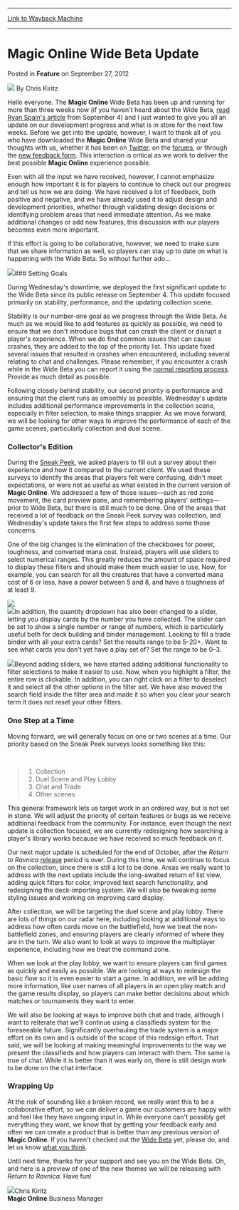 
---
[Link to Wayback Machine](https://web.archive.org/web/20211018151439/https://magic.wizards.com/en/articles/archive/magic-online-wide-beta-update-2012-09-27)

[_metadata_:author]:- "Chris Kiritz"
[_metadata_:description]:- "Hello everyone. The Magic Online Wide Beta has been up and running for more than three weeks now (if you haven't heard about the Wide Beta, read Ryan Spain's article from September 4) and I just wanted to give you all an update on our development progress and what is in store for the next few weeks. Before we get into the update, however, I want to thank all of you who have"
[_metadata_:generator]:- "Drupal 7 (http://drupal.org)"
[_metadata_:node]:- "681931"
[_metadata_:publish_date]:- "2012-09-27"
[_metadata_:source]:- "div-main-content"
[_metadata_:title]:- "Magic Online Wide Beta Update"
[_metadata_:wayback_capture_timestamp]:- "2021-10-18 15:14:39"
[_metadata_:wayback_raw_url]:- "https://web.archive.org/web/20211018151439id_/https://magic.wizards.com/en/articles/archive/magic-online-wide-beta-update-2012-09-27"
[_metadata_:wayback_url]:- "https://magic.wizards.com/en/articles/archive/magic-online-wide-beta-update-2012-09-27"
---


Magic Online Wide Beta Update
=============================



 Posted in **Feature**
 on September 27, 2012 






![](https://media.magic.wizards.com/styles/auth_small/public/images/hero/wizardslogo_thumb.jpg)
By Chris Kiritz












Hello everyone. The **Magic Online** Wide Beta has been up and running for more than three weeks now (if you haven't heard about the Wide Beta, [read Ryan Spain's article](/en/articles/archive/going-wide-2012-09-04) from September 4) and I just wanted to give you all an update on our development progress and what is in store for the next few weeks. Before we get into the update, however, I want to thank all of you who have downloaded the **Magic Online** Wide Beta and shared your thoughts with us, whether it has been on [Twitter](/en/articles/archive/coming-soon-magic-online-2009-08-25), on the [forums](http://community.wizards.com/go/forum/view/75846/135046/Magic_Online_General), or through the [new feedback form](http://www.surveygizmo.com/s3/1028055/Magic-Online-Wide-Beta-Feedback-Form). This interaction is critical as we work to deliver the best possible **Magic Online** experience possible.


Even with all the input we have received, however, I cannot emphasize enough how important it is for players to continue to check out our progress and tell us how we are doing. We have received a lot of feedback, both positive and negative, and we have already used it to adjust design and development priorities, whether through validating design decisions or identifying problem areas that need immediate attention. As we make additional changes or add new features, this discussion with our players becomes even more important.


If this effort is going to be collaborative, however, we need to make sure that we share information as well, so players can stay up to date on what is happening with the Wide Beta. So without further ado...


![](https://media.magic.wizards.com/image_legacy_migration/images/magic/daily/features/feat214c_login-liliana.jpg)### Setting Goals


During Wednesday's downtime, we deployed the first significant update to the Wide Beta since its public release on September 4. This update focused primarily on stability, performance, and the updating collection scene.


Stability is our number-one goal as we progress through the Wide Beta. As much as we would like to add features as quickly as possible, we need to ensure that we don't introduce bugs that can crash the client or disrupt a player's experience. When we do find common issues that can cause crashes, they are added to the top of the priority list. This update fixed several issues that resulted in crashes when encountered, including several relating to chat and challenges. Please remember, if you encounter a crash while in the Wide Beta you can report it using the [normal reporting process](http://wizards.custhelp.com/app/answers/detail/a_id/668). Provide as much detail as possible.


Following closely behind stability, our second priority is performance and ensuring that the client runs as smoothly as possible. Wednesday's update includes additional performance improvements in the collection scene, especially in filter selection, to make things snappier. As we move forward, we will be looking for other ways to improve the performance of each of the game scenes, particularly collection and duel scene.


### Collector's Edition


During the [Sneak Peek](/en/articles/archive/meet-new-magic-online-2012-07-12), we asked players to fill out a survey about their experience and how it compared to the current client. We used these surveys to identify the areas that players felt were confusing, didn't meet expectations, or were not as useful as what existed in the current version of **Magic Online**. We addressed a few of those issues—such as red zone movement, the card preview pane, and remembering players' settings—prior to Wide Beta, but there is still much to be done. One of the areas that received a lot of feedback on the Sneak Peek survey was collection, and Wednesday's update takes the first few steps to address some those concerns.


One of the big changes is the elimination of the checkboxes for power, toughness, and converted mana cost. Instead, players will use sliders to select numerical ranges. This greatly reduces the amount of space required to display these filters and should make them much easier to use. Now, for example, you can search for all the creatures that have a converted mana cost of 6 or less, have a power between 5 and 8, and have a toughness of at least 9.


![](https://media.magic.wizards.com/image_legacy_migration/images/magic/daily/features/feat214_filters.jpg)  
![](https://media.magic.wizards.com/image_legacy_migration/images/magic/daily/features/feat214c_skaab_2.jpg)In addition, the quantity dropdown has also been changed to a slider, letting you display cards by the number you have collected. The slider can be set to show a single number or range of numbers, which is particularly useful both for deck building and binder management. Looking to fill a trade binder with all your extra cards? Set the results range to be 5–20+. Want to see what cards you don't yet have a play set of? Set the range to be 0–3.


![](https://media.magic.wizards.com/image_legacy_migration/images/magic/daily/features/feat214c_quantity.jpg)Beyond adding sliders, we have started adding additional functionality to filter selections to make it easier to use. Now, when you highlight a filter, the entire row is clickable. In addition, you can right click on a filter to deselect it and select all the other options in the filter set. We have also moved the search field inside the filter area and made it so when you clear your search term it does not reset your other filters.


### One Step at a Time


Moving forward, we will generally focus on one or two scenes at a time. Our priority based on the Sneak Peek surveys looks something like this:


 



> 
> 1. Collection
> 2. Duel Scene and Play Lobby
> 3. Chat and Trade
> 4. Other scenes
> 


This general framework lets us target work in an ordered way, but is not set in stone. We will adjust the priority of certain features or bugs as we receive additional feedback from the community. For instance, even though the next update is collection focused, we are currently redesigning how searching a player's library works because we have received so much feedback on it.


Our next major update is scheduled for the end of October, after the *Return to Ravnica* [release](http://archive.wizards.com/Magic/Magazine/Article.aspx?x=mtg/daily/other/09252012c) period is over. During this time, we will continue to focus on the collection, since there is still a lot to be done. Areas we really want to address with the next update include the long-awaited return of list view, adding quick filters for color, improved text search functionality, and redesigning the deck-importing system. We will also be tweaking some styling issues and working on improving card display.


After collection, we will be targeting the duel scene and play lobby. There are lots of things on our radar here, including looking at additional ways to address how often cards move on the battlefield, how we treat the non-battlefield zones, and ensuring players are clearly informed of where they are in the turn. We also want to look at ways to improve the multiplayer experience, including how we treat the command zone.


When we look at the play lobby, we want to ensure players can find games as quickly and easily as possible. We are looking at ways to redesign the basic flow so it is even easier to start a game. In addition, we will be adding more information, like user names of all players in an open play match and the game results display, so players can make better decisions about which matches or tournaments they want to enter.


We will also be looking at ways to improve both chat and trade, although I want to reiterate that we'll continue using a classifieds system for the foreseeable future. Significantly overhauling the trade system is a major effort on its own and is outside of the scope of this redesign effort. That said, we will be looking at making meaningful improvements to the way we present the classifieds and how players can interact with them. The same is true of chat. While it is better than it was early on, there is still design work to be done on the chat interface.


### Wrapping Up


At the risk of sounding like a broken record, we really want this to be a collaborative effort, so we can deliver a game our customers are happy with and feel like they have ongoing input in. While everyone can't possibly get everything they want, we know that by getting your feedback early and often we can create a product that is better than any previous version of **Magic Online**. If you haven't checked out the [Wide Beta](/en/articles/archive/2011-10-17) yet, please do, and let us know [what you think](http://www.surveygizmo.com/s3/1028055/Magic-Online-Wide-Beta-Feedback-Form).


Until next time, thanks for your support and see you on the Wide Beta. Oh, and here is a preview of one of the new themes we will be releasing with *Return to Ravnica*. Have fun!


![](https://media.magic.wizards.com/image_legacy_migration/images/magic/daily/features/feat214c_niv_mizzet.jpg)Chris Kiritz  
**Magic Online** Business Manager


 





